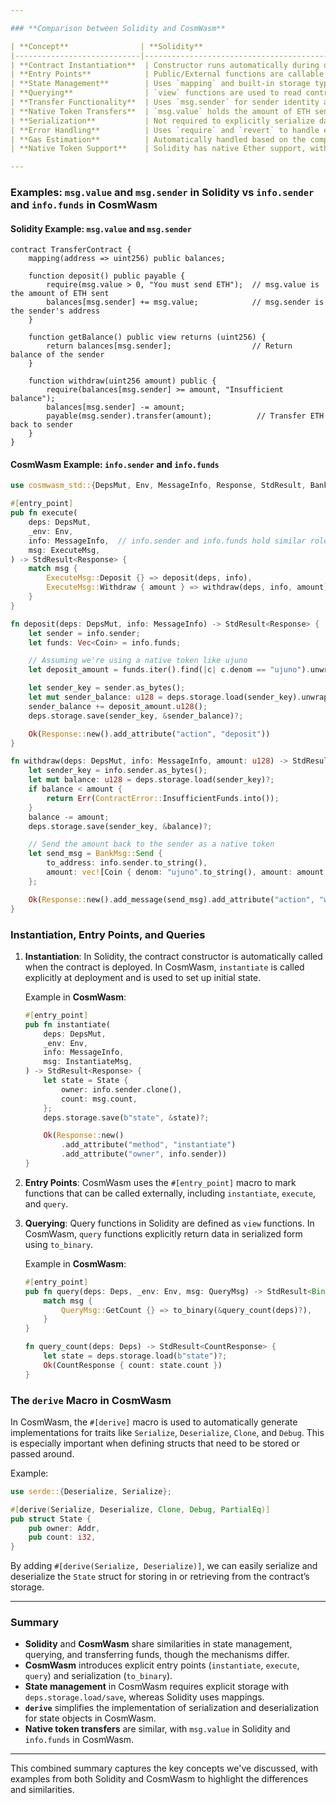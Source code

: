 ```yaml
---

### **Comparison between Solidity and CosmWasm**

| **Concept**                | **Solidity**                                                                                         | **CosmWasm**                                                                                   |
|----------------------------|------------------------------------------------------------------------------------------------------|------------------------------------------------------------------------------------------------|
| **Contract Instantiation**  | Constructor runs automatically during deployment.                                                    | `instantiate` function is explicitly called at deployment.                                      |
| **Entry Points**            | Public/External functions are callable externally.                                                   | Functions marked with `#[entry_point]` are exposed for external calls (`instantiate`, `execute`, `query`).|
| **State Management**        | Uses `mapping` and built-in storage types like `uint256`.                                             | Uses explicit storage management with `deps.storage.load` and `deps.storage.save`.              |
| **Querying**                | `view` functions are used to read contract data.                                                     | `query` entry point fetches and returns contract data (requires serializing data with `to_binary`). |
| **Transfer Functionality**  | Uses `msg.sender` for sender identity and `msg.value` for attached ETH.                              | Uses `info.sender` for sender identity and `info.funds` for attached tokens.                    |
| **Native Token Transfers**  | `msg.value` holds the amount of ETH sent with a transaction.                                         | `info.funds` holds the native token funds (like `msg.value`) sent with a message.               |
| **Serialization**           | Not required to explicitly serialize data.                                                           | Data must be serialized using `to_binary` for returning from queries and responses.             |
| **Error Handling**          | Uses `require` and `revert` to handle errors in functions.                                           | Uses `Result` types to return either `Ok(Response)` or `Err(ContractError)` in function logic.  |
| **Gas Estimation**          | Automatically handled based on the complexity of the transaction.                                    | Handled explicitly in contract logic and transaction calls; gas estimation can be tricky.       |
| **Native Token Support**    | Solidity has native Ether support, with automatic handling of `msg.value`.                           | In CosmWasm, native tokens (such as `ujuno`) are passed explicitly via `info.funds`.            |

---
```


### **Examples: `msg.value` and `msg.sender` in Solidity vs `info.sender` and `info.funds` in CosmWasm**

#### **Solidity Example: `msg.value` and `msg.sender`**
```solidity
contract TransferContract {
    mapping(address => uint256) public balances;

    function deposit() public payable {
        require(msg.value > 0, "You must send ETH");  // msg.value is the amount of ETH sent
        balances[msg.sender] += msg.value;            // msg.sender is the sender's address
    }

    function getBalance() public view returns (uint256) {
        return balances[msg.sender];                  // Return balance of the sender
    }

    function withdraw(uint256 amount) public {
        require(balances[msg.sender] >= amount, "Insufficient balance");
        balances[msg.sender] -= amount;
        payable(msg.sender).transfer(amount);          // Transfer ETH back to sender
    }
}
```

#### **CosmWasm Example: `info.sender` and `info.funds`**
```rust
use cosmwasm_std::{DepsMut, Env, MessageInfo, Response, StdResult, BankMsg, Coin};

#[entry_point]
pub fn execute(
    deps: DepsMut,
    _env: Env,
    info: MessageInfo,  // info.sender and info.funds hold similar roles as msg.sender and msg.value
    msg: ExecuteMsg,
) -> StdResult<Response> {
    match msg {
        ExecuteMsg::Deposit {} => deposit(deps, info),
        ExecuteMsg::Withdraw { amount } => withdraw(deps, info, amount),
    }
}

fn deposit(deps: DepsMut, info: MessageInfo) -> StdResult<Response> {
    let sender = info.sender;
    let funds: Vec<Coin> = info.funds;

    // Assuming we're using a native token like ujuno
    let deposit_amount = funds.iter().find(|c| c.denom == "ujuno").unwrap().amount;

    let sender_key = sender.as_bytes();
    let mut sender_balance: u128 = deps.storage.load(sender_key).unwrap_or(0);
    sender_balance += deposit_amount.u128();
    deps.storage.save(sender_key, &sender_balance)?;

    Ok(Response::new().add_attribute("action", "deposit"))
}

fn withdraw(deps: DepsMut, info: MessageInfo, amount: u128) -> StdResult<Response> {
    let sender_key = info.sender.as_bytes();
    let mut balance: u128 = deps.storage.load(sender_key)?;
    if balance < amount {
        return Err(ContractError::InsufficientFunds.into());
    }
    balance -= amount;
    deps.storage.save(sender_key, &balance)?;

    // Send the amount back to the sender as a native token
    let send_msg = BankMsg::Send {
        to_address: info.sender.to_string(),
        amount: vec![Coin { denom: "ujuno".to_string(), amount: amount.into() }],
    };

    Ok(Response::new().add_message(send_msg).add_attribute("action", "withdraw"))
}
```

### **Instantiation, Entry Points, and Queries**

1. **Instantiation**: In Solidity, the contract constructor is automatically called when the contract is deployed. In CosmWasm, `instantiate` is called explicitly at deployment and is used to set up initial state.
   
   Example in **CosmWasm**:
   ```rust
   #[entry_point]
   pub fn instantiate(
       deps: DepsMut,
       _env: Env,
       info: MessageInfo,
       msg: InstantiateMsg,
   ) -> StdResult<Response> {
       let state = State {
           owner: info.sender.clone(),
           count: msg.count,
       };
       deps.storage.save(b"state", &state)?;

       Ok(Response::new()
           .add_attribute("method", "instantiate")
           .add_attribute("owner", info.sender))
   }
   ```

2. **Entry Points**: CosmWasm uses the `#[entry_point]` macro to mark functions that can be called externally, including `instantiate`, `execute`, and `query`.

3. **Querying**: Query functions in Solidity are defined as `view` functions. In CosmWasm, `query` functions explicitly return data in serialized form using `to_binary`.

   Example in **CosmWasm**:
   ```rust
   #[entry_point]
   pub fn query(deps: Deps, _env: Env, msg: QueryMsg) -> StdResult<Binary> {
       match msg {
           QueryMsg::GetCount {} => to_binary(&query_count(deps)?),
       }
   }

   fn query_count(deps: Deps) -> StdResult<CountResponse> {
       let state = deps.storage.load(b"state")?;
       Ok(CountResponse { count: state.count })
   }
   ```

### **The `derive` Macro in CosmWasm**

In CosmWasm, the `#[derive]` macro is used to automatically generate implementations for traits like `Serialize`, `Deserialize`, `Clone`, and `Debug`. This is especially important when defining structs that need to be stored or passed around.

Example:
```rust
use serde::{Deserialize, Serialize};

#[derive(Serialize, Deserialize, Clone, Debug, PartialEq)]
pub struct State {
    pub owner: Addr,
    pub count: i32,
}
```
By adding `#[derive(Serialize, Deserialize)]`, we can easily serialize and deserialize the `State` struct for storing in or retrieving from the contract’s storage.

---

### **Summary**

- **Solidity** and **CosmWasm** share similarities in state management, querying, and transferring funds, though the mechanisms differ.
- **CosmWasm** introduces explicit entry points (`instantiate`, `execute`, `query`) and serialization (`to_binary`).
- **State management** in CosmWasm requires explicit storage with `deps.storage.load/save`, whereas Solidity uses mappings.
- **`derive`** simplifies the implementation of serialization and deserialization for state objects in CosmWasm.
- **Native token transfers** are similar, with `msg.value` in Solidity and `info.funds` in CosmWasm.

---

This combined summary captures the key concepts we've discussed, with examples from both Solidity and CosmWasm to highlight the differences and similarities.
